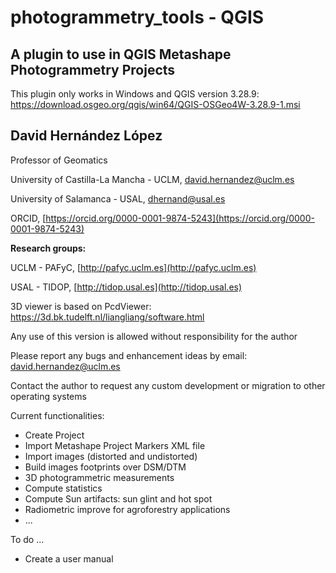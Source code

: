 # **photogrammetry_tools - QGIS**

## A plugin to use in QGIS Metashape Photogrammetry Projects

This plugin only works in Windows and QGIS version 3.28.9:
https://download.osgeo.org/qgis/win64/QGIS-OSGeo4W-3.28.9-1.msi

## **David Hernández López**

Professor of Geomatics

University of Castilla-La Mancha - UCLM, 
david.hernandez@uclm.es

University of Salamanca - USAL, 
dhernand@usal.es

ORCID, [https://orcid.org/0000-0001-9874-5243](https://orcid.org/0000-0001-9874-5243)

**Research groups:**

UCLM - PAFyC, [http://pafyc.uclm.es](http://pafyc.uclm.es)

USAL - TIDOP, [http://tidop.usal.es](http://tidop.usal.es)

3D viewer is based on PcdViewer:
https://3d.bk.tudelft.nl/liangliang/software.html

Any use of this version is allowed without 
responsibility for the author

Please report any bugs and enhancement ideas by email: david.hernandez@uclm.es

Contact the author to request any custom development or migration to other operating systems 

Current functionalities:
- Create Project
- Import Metashape Project Markers XML file
- Import images (distorted and undistorted)
- Build images footprints over DSM/DTM
- 3D photogrammetric measurements
- Compute statistics
- Compute Sun artifacts: sun glint and hot spot
- Radiometric improve for agroforestry applications
- ...

To do ...
- Create a user manual

